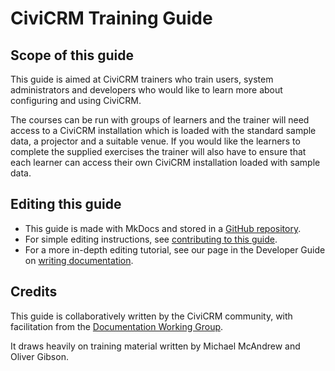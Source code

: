 # CiviCRM Training Guide

## Scope of this guide

This guide is aimed at CiviCRM trainers who train users, system administrators and developers who would like to learn more about configuring and using CiviCRM.

The courses can be run with groups of learners and the trainer will need access to a CiviCRM installation which is loaded with the standard sample data, a projector and a suitable venue. If you would like the learners to complete the supplied exercises the trainer will also have to ensure that each learner can access their own CiviCRM installation loaded with sample data.

## Editing this guide

* This guide is made with MkDocs and stored in a [GitHub repository](https://github.com/civicrm/civicrm-user-guide).
* For simple editing instructions, see [contributing to this guide](/the-civicrm-community/contributing-to-this-manual.md).
* For a more in-depth editing tutorial, see our page in the Developer Guide on [writing documentation](https://docs.civicrm.org/dev/en/latest/documentation).

## Credits

This guide is collaboratively written by the CiviCRM community, with facilitation from the [Documentation Working Group](https://civicrm.org/working-groups/documentation).

It draws heavily on training material written by Michael McAndrew  and Oliver Gibson.
